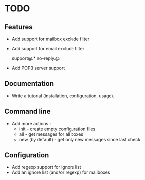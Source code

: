 TODO
====

## Features

* Add support for mailbox exclude filter
* Add support for email exclude filter 

    support@.*
    no-reply.*@.*

* Add POP3 server support


## Documentation

* Write a tutorial (installation, configuration, usage).


## Command line

* Add more actions :
  * init - create empty configuration files
  * all - get messages for all boxes
  * new (by default) - get only new messages since last check


## Configuration

* Add regexp support for ignore list
* Add an ignore list (and/or regexp) for mailboxes

